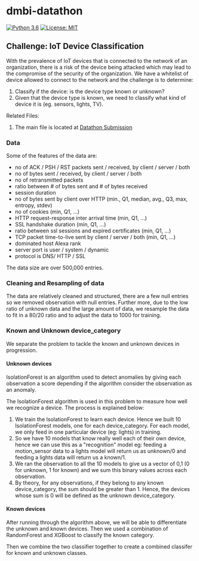 # dmbi-datathon

[![Python 3.6](https://img.shields.io/badge/python-3.6-blue.svg)](https://www.python.org/downloads/release/python-360/)
[![License: MIT](https://img.shields.io/badge/License-MIT-yellow.svg)](https://opensource.org/licenses/MIT)

## Challenge: IoT Device Classification
With the prevalence of IoT devices that is connected to the network of an organization, there is a risk of the device being attacked which may lead to the compromise of the security of the organization. We have a whitelist of device allowed to connect to the network and the challenge is to determine:
1. Classify if the device: is the device type known or unknown?
2. Given that the device type is known, we need to classify what kind of device it is (eg. sensors, lights, TV).

Related Files:
1. The main file is located at [Datathon Submission](https://github.com/randyjulian/DMBI_iot_classification/blob/master/Datathon%20Submission.ipynb "Datathon Submission")


### Data
Some of the features of the data are:
* no of ACK / PSH / RST packets sent / received, by client / server / both
* no of bytes sent / received, by client / server / both
* no of retransmitted packets   
* ratio between # of bytes sent and # of bytes received   
* session duration
* no of bytes sent by client over HTTP (min., Q1, median, avg., Q3, max, entropy, stdev)
* no of cookies (min, Q1, …)
* HTTP request-response inter arrival time (min, Q1, …)
* SSL handshake duration (min, Q1, …)
* ratio between ssl sessions and expired certificates (min, Q1, …)
* TCP packet time-to-live sent by client / server / both (min, Q1, …)   
* dominated host Alexa rank   
* server port is user / system / dynamic
* protocol is DNS/ HTTP / SSL

The data size are over 500,000 entries.

### Cleaning and Resampling of data

The data are relatively cleaned and structured, there are a few null entries so we removed observation with null entries. Further more, due to the low ratio of unknown data and the large amount of data, we resample the data to fit in a 80/20 ratio and to adjust the data to 1000 for training.

### Known and Unknown device_category

We separate the problem to tackle the known and unknown devices in progression.

#### Unknown devices

IsolationForest is an algorithm used to detect anomalies by giving each observation a score depending if the algorithm consider the observation as an anomaly.

The IsolationForest algorithm is used in this problem to measure how well we recognize a device. The process is explained below:
1. We train the IsolationForest to learn each device. Hence we built 10 IsolationForest models, one for each device_category. For each model, we only feed in one particular device (eg: lights) in training.
2. So we have 10 models that know really well each of their own device, hence we can use this as a "recognition" model eg: feeding a motion_sensor data to a lights model will return us as unknown/0 and feeding a lights data will return us a known/1.
3. We ran the observation to all the 10 models to give us a vector of 0,1 (0 for unknown, 1 for known) and we sum this binary values across each observation.
4. By theory, for any observations, if they belong to any known device_category, the sum should be greater than 1. Hence, the devices whose sum is 0 will be defined as the unknown device_category.

#### Known devices

After running through the algorithm above, we will be able to differentiate the unknown and known devices. Then we used a combination of RandomForest and XGBoost to classify the known category.

Then we combine the two classifier together to create a combined classifer for known and unknown classes.
